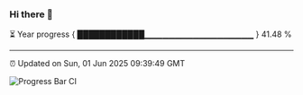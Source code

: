 ### Hi there 👋

⏳ Year progress { ████████████▁▁▁▁▁▁▁▁▁▁▁▁▁▁▁▁▁▁ } 41.48 %

---

⏰ Updated on Sun, 01 Jun 2025 09:39:49 GMT

![Progress Bar CI](https://github.com/IshwaranRudhara/GIT-ACTION/workflows/Progress%20Bar%20CI/badge.svg)
